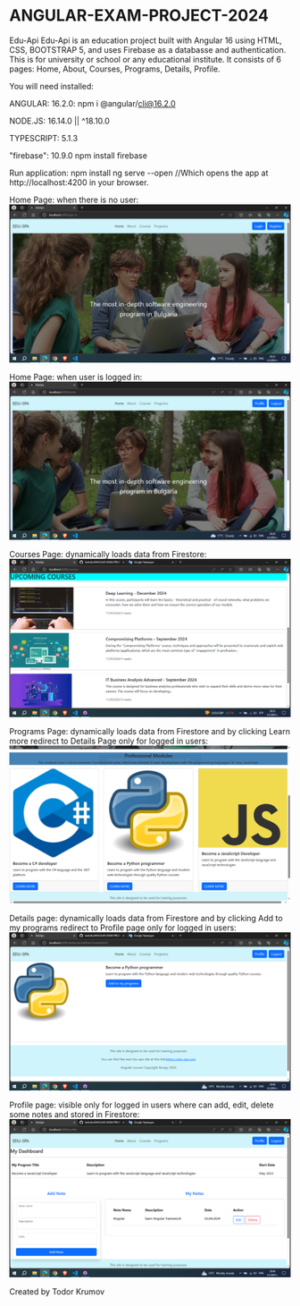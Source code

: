 # ANGULAR-EXAM-PROJECT-2024

Edu-Api
Edu-Api is an education project built with Angular 16 using HTML, CSS, BOOTSTRAP 5, and uses Firebase as a databasse and authentication. 
This is for university or school or any educational institute. It consists of 6 pages: Home, About, Courses, Programs, Details, Profile.

You will need installed:

ANGULAR:	16.2.0: npm i @angular/cli@16.2.0

NODE.JS: 16.14.0 || ^18.10.0	 

TYPESCRIPT: 5.1.3

"firebase": 10.9.0 npm install firebase

Run application: 
npm install 
ng serve --open //Which opens the app at http://localhost:4200 in your browser. 

Home Page: when there is no user:
![alt text](image.png)

Home Page: when user is logged in:
![alt text](image-1.png)

Courses Page: dynamically loads data from Firestore:
![alt text](image-2.png)

Programs Page: dynamically loads data from Firestore and by clicking Learn more redirect to Details Page only for logged in users:
![alt text](image-3.png)

Details page: dynamically loads data from Firestore and by clicking Add to my programs redirect to Profile page only for logged in users:
![alt text](image-4.png)

Profile page: visible only for logged in users where can add, edit, delete some notes and stored in Firestore:
![alt text](image-5.png)

Created by Todor Krumov